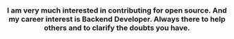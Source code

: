 <h3 align="center"> I am very much interested in contributing for open source. And my career interest is Backend Developer. Always there to help others and to clarify the doubts you have.</h3>
